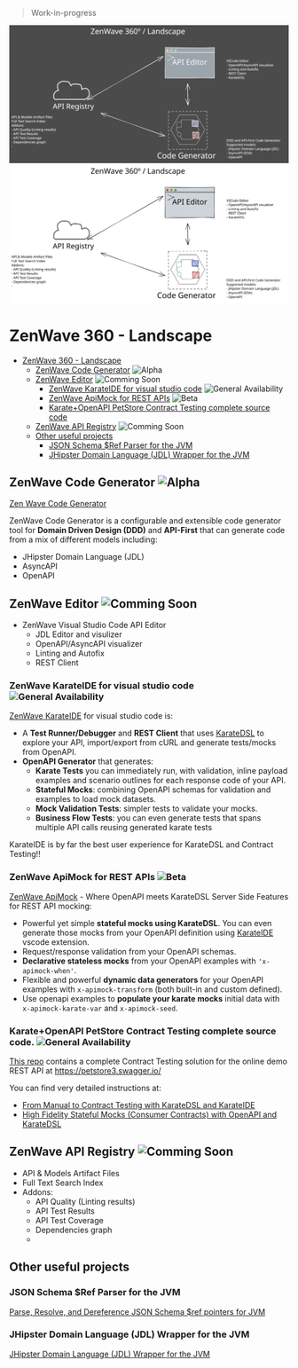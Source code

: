> Work-in-progress

<p align="center"  markdown="1">
  <img src="ZenWave-360-Landscape-dark.svg#gh-dark-mode-only" alt="ZenWave360 Landscape" />
  <img src="ZenWave-360-Landscape-light.svg#gh-light-mode-only" alt="ZenWave360 Landscape" />
</p>

# ZenWave 360 - Landscape

- [ZenWave 360 - Landscape](#zenwave-360---landscape)
  - [ZenWave Code Generator](#zenwave-code-generator-) ![Alpha](https://img.shields.io/badge/lifecycle-alpha-yellow)
  - [ZenWave Editor](#zenwave-editor-) ![Comming Soon](https://img.shields.io/badge/lifecycle-Comming_Soon-lightgray)
    - [ZenWave KarateIDE for visual studio code](#zenwave-karateide-for-visual-studio-code-) ![General Availability](https://img.shields.io/badge/lifecycle-GA-green)
    - [ZenWave ApiMock for REST APIs](#zenwave-apimock-for-rest-apis-) ![Beta](https://img.shields.io/badge/lifecycle-beta-red)
    - [Karate+OpenAPI PetStore Contract Testing complete source code](#karateopenapi-petstore-contract-testing-complete-source-code-)
  - [ZenWave API Registry](#zenwave-api-registry-) ![Comming Soon](https://img.shields.io/badge/lifecycle-Comming_Soon-lightgray)
  - [Other useful projects](#other-useful-projects)
    - [JSON Schema $Ref Parser for the JVM](#json-schema-ref-parser-for-the-jvm)
    - [JHipster Domain Language (JDL) Wrapper for the JVM](#jhipster-domain-language-jdl-wrapper-for-the-jvm)

## ZenWave Code Generator ![Alpha](https://img.shields.io/badge/lifecycle-alpha-yellow)

[Zen Wave Code Generator](https://zenwave360.github.io/zenwave-code-generator/)

ZenWave Code Generator is a configurable and extensible code generator tool for **Domain Driven Design (DDD)** and **API-First** that can generate code from a mix of different models including:

- JHipster Domain Language (JDL)
- AsyncAPI
- OpenAPI

## ZenWave Editor ![Comming Soon](https://img.shields.io/badge/lifecycle-Comming_Soon-lightgray)

- ZenWave Visual Studio Code API Editor
  - JDL Editor and visulizer
  - OpenAPI/AsyncAPI visualizer
  - Linting and Autofix
  - REST Client

### ZenWave KarateIDE for visual studio code ![General Availability](https://img.shields.io/badge/lifecycle-GA-green)

[ZenWave KarateIDE](https://github.com/ZenWave360/karate-ide) for visual studio code is:

- A **Test Runner/Debugger** and **REST Client** that uses [KarateDSL](https://github.com/karatelabs/karate) to explore your API, import/export from cURL and generate tests/mocks from OpenAPI.
- **OpenAPI Generator** that generates:
  - **Karate Tests** you can immediately run, with validation, inline payload examples and scenario outlines for each response code of your API.
  - **Stateful Mocks**: combining OpenAPI schemas for validation and examples to load mock datasets.
  - **Mock Validation Tests**: simpler tests to validate your mocks.
  - **Business Flow Tests**: you can even generate tests that spans multiple API calls reusing generated karate tests

KarateIDE is by far the best user experience for KarateDSL and Contract Testing!!

### ZenWave ApiMock for REST APIs ![Beta](https://img.shields.io/badge/lifecycle-beta-red)

[ZenWave ApiMock](https://github.com/ZenWave360/zenwave-apimock) - Where OpenAPI meets KarateDSL Server Side Features for REST API mocking:

- Powerful yet simple **stateful mocks using KarateDSL**. You can even generate those mocks from your OpenAPI definition using [KarateIDE](https://marketplace.visualstudio.com/items?itemName=KarateIDE.karate-ide) vscode extension.
- Request/response validation from your OpenAPI schemas.
- **Declarative stateless mocks** from your OpenAPI examples with `'x-apimock-when'`.
- Flexible and powerful **dynamic data generators** for your OpenAPI examples with `x-apimock-transform` (both built-in and custom defined).
- Use openapi examples to **populate your karate mocks** initial data with `x-apimock-karate-var` and `x-apimock-seed`.

### Karate+OpenAPI PetStore Contract Testing complete source code. ![General Availability](https://img.shields.io/badge/lifecycle-GA-green)

[This repo](https://github.com/ZenWave360/karate-openapi-petstore) contains a complete Contract Testing solution for the online demo REST API at https://petstore3.swagger.io/

You can find very detailed instructions at:

- [From Manual to Contract Testing with KarateDSL and KarateIDE](https://medium.com/@ivangsa/from-manual-to-contract-testing-with-karatedsl-and-karateide-i-5884f1732680)
- [High Fidelity Stateful Mocks (Consumer Contracts) with OpenAPI and KarateDSL](https://medium.com/@ivangsa/high-fidelity-stateful-mocks-consumer-contracts-with-openapi-and-karatedsl-85a7f31cf84e)

## ZenWave API Registry ![Comming Soon](https://img.shields.io/badge/lifecycle-Comming_Soon-lightgray)

- API & Models Artifact Files
- Full Text Search Index
- Addons:
  - API Quality (Linting results)
  - API Test Results
  - API Test Coverage
  - Dependencies graph
  -

## Other useful projects

### JSON Schema $Ref Parser for the JVM

[Parse, Resolve, and Dereference JSON Schema $ref pointers for JVM](https://zenwave360.github.io/json-schema-ref-parser-jvm/)

### JHipster Domain Language (JDL) Wrapper for the JVM

[JHipster Domain Language (JDL) Wrapper for the JVM](https://github.com/ZenWave360/jdl-jvm)
